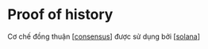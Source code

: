 # Proof of history

Cơ chế đồng thuận [[consensus]] được sử dụng bởi [[solana]]


[//begin]: # "Autogenerated link references for markdown compatibility"
[consensus]: consensus.md "Cơ chế đồng thuận"
[solana]: ../solana/solana.md "Solana"
[//end]: # "Autogenerated link references"